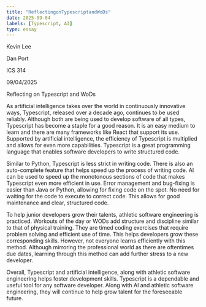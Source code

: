 ```yaml
---
title: "ReflectingonTypescriptandWoDs"
date: 2025-09-04
labels: [Typescript, AI]
type: essay
---
```

Kevin Lee

Dan Port

ICS 314

09/04/2025


Reflecting on Typescript and WoDs

As artificial intelligence takes over the world in continuously innovative ways, Typescript, released over a decade ago, continues to be used reliably. Although both are being used to develop software of all types, Typescript has become a staple for a good reason. It is an easy medium to learn and there are many frameworks like React that support its use. Supported by artificial intelligence, the efficiency of Typescript is multiplied and allows for even more capabilities. Typescript is a great programming language that enables software developers to write structured code.

Similar to Python, Typescript is less strict in writing code. There is also an auto-complete feature that helps speed up the process of writing code. AI can be used to speed up the monotonous sections of code that makes Typescript even more efficient in use. Error management and bug-fixing is easier than Java or Python, allowing for fixing code on the spot. No need for waiting for the code to execute to correct code. This allows for good maintenance and clear, structured code.

To help junior developers grow their talents, athletic software engineering is practiced. Workouts of the day or WODs add structure and discipline similar to that of physical training. They are timed coding exercises that require problem solving and efficient use of time. This helps developers grow these corresponding skills. However, not everyone learns efficiently with this method. Although mirroring the professional world as there are oftentimes due dates, learning through this method can add further stress to a new developer. 

Overall, Typescript and artificial intelligence, along with athletic software engineering helps foster development skills. Typescript is a dependable and useful tool for any software developer. Along with AI and athletic software engineering, they will continue to help grow talent for the foreseeable future.

